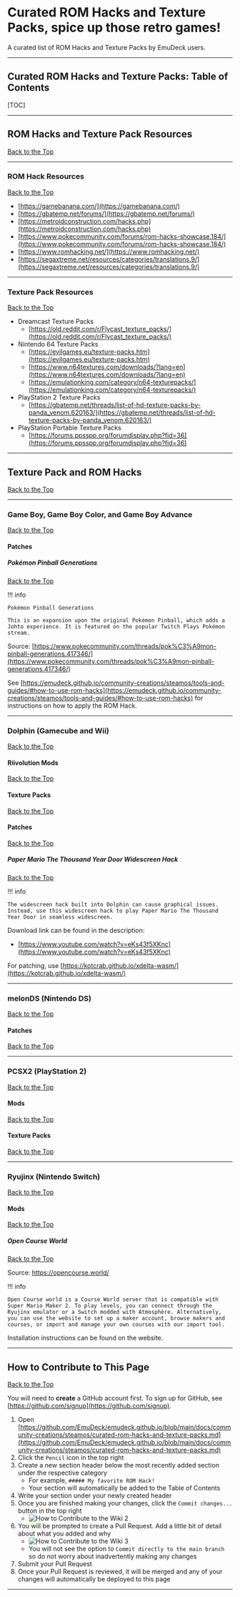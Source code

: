 # Curated ROM Hacks and Texture Packs, spice up those retro games!

A curated list of ROM Hacks and Texture Packs by EmuDeck users. 

***

## Curated ROM Hacks and Texture Packs: Table of Contents

[TOC]

***

## ROM Hacks and Texture Pack Resources
[Back to the Top](#curated-rom-hacks-and-texture-packs-table-of-contents)

***

### ROM Hack Resources
[Back to the Top](#curated-rom-hacks-and-texture-packs-table-of-contents)

* [https://gamebanana.com/](https://gamebanana.com/)
* [https://gbatemp.net/forums/](https://gbatemp.net/forums/)
* [https://metroidconstruction.com/hacks.php](https://metroidconstruction.com/hacks.php)
* [https://www.pokecommunity.com/forums/rom-hacks-showcase.184/](https://www.pokecommunity.com/forums/rom-hacks-showcase.184/)
* [https://www.romhacking.net/](https://www.romhacking.net/)
* [https://segaxtreme.net/resources/categories/translations.9/](https://segaxtreme.net/resources/categories/translations.9/)

***

### Texture Pack Resources
[Back to the Top](#curated-rom-hacks-and-texture-packs-table-of-contents)

* Dreamcast Texture Packs
    * [https://old.reddit.com/r/Flycast_texture_packs/](https://old.reddit.com/r/Flycast_texture_packs/)
* Nintendo 64 Texture Packs
    * [https://evilgames.eu/texture-packs.htm](https://evilgames.eu/texture-packs.htm)
    * [https://www.n64textures.com/downloads/?lang=en](https://www.n64textures.com/downloads/?lang=en)
    * [https://emulationking.com/category/n64-texturepacks/](https://emulationking.com/category/n64-texturepacks/)
* PlayStation 2 Texture Packs
    * [https://gbatemp.net/threads/list-of-hd-texture-packs-by-panda_venom.620163/](https://gbatemp.net/threads/list-of-hd-texture-packs-by-panda_venom.620163/)    
* PlayStation Portable Texture Packs
    * [https://forums.ppsspp.org/forumdisplay.php?fid=36](https://forums.ppsspp.org/forumdisplay.php?fid=36)

***
 
## Texture Pack and ROM Hacks
[Back to the Top](#curated-rom-hacks-and-texture-packs-table-of-contents)

***

### Game Boy, Game Boy Color, and Game Boy Advance
[Back to the Top](#curated-rom-hacks-and-texture-packs-table-of-contents)

#### Patches

##### Pokémon Pinball Generations
[Back to the Top](#curated-rom-hacks-and-texture-packs-table-of-contents)

!!! info

    Pokémon Pinball Generations

    This is an expansion upon the original Pokémon Pinball, which adds a Johto experience. It is featured on the popular Twitch Plays Pokémon stream.

Source: [https://www.pokecommunity.com/threads/pok%C3%A9mon-pinball-generations.417346/](https://www.pokecommunity.com/threads/pok%C3%A9mon-pinball-generations.417346/)

See [https://emudeck.github.io/community-creations/steamos/tools-and-guides/#how-to-use-rom-hacks](https://emudeck.github.io/community-creations/steamos/tools-and-guides/#how-to-use-rom-hacks) for instructions on how to apply the ROM Hack. 


***

### Dolphin (Gamecube and Wii)
[Back to the Top](#curated-rom-hacks-and-texture-packs-table-of-contents)

#### Riivolution Mods
[Back to the Top](#curated-rom-hacks-and-texture-packs-table-of-contents)

#### Texture Packs
[Back to the Top](#curated-rom-hacks-and-texture-packs-table-of-contents)

#### Patches
[Back to the Top](#curated-rom-hacks-and-texture-packs-table-of-contents)

##### Paper Mario The Thousand Year Door Widescreen Hack
[Back to the Top](#curated-rom-hacks-and-texture-packs-table-of-contents)

!!! info

    The widescreen hack built into Dolphin can cause graphical issues. Instead, use this widescreen hack to play Paper Mario The Thousand Year Door in seamless widescreen. 

Download link can be found in the description: 
* [https://www.youtube.com/watch?v=eKs43f5XKnc](https://www.youtube.com/watch?v=eKs43f5XKnc)

For patching, use [https://kotcrab.github.io/xdelta-wasm/](https://kotcrab.github.io/xdelta-wasm/)

***

### melonDS (Nintendo DS)
[Back to the Top](#curated-rom-hacks-and-texture-packs-table-of-contents)

#### Patches
[Back to the Top](#curated-rom-hacks-and-texture-packs-table-of-contents)

***

### PCSX2 (PlayStation 2)
[Back to the Top](#curated-rom-hacks-and-texture-packs-table-of-contents)

#### Mods
[Back to the Top](#curated-rom-hacks-and-texture-packs-table-of-contents)

#### Texture Packs
[Back to the Top](#curated-rom-hacks-and-texture-packs-table-of-contents)

***

### Ryujinx (Nintendo Switch)
[Back to the Top](#curated-rom-hacks-and-texture-packs-table-of-contents)

#### Mods
[Back to the Top](#curated-rom-hacks-and-texture-packs-table-of-contents)

##### Open Course World
[Back to the Top](#curated-rom-hacks-and-texture-packs-table-of-contents)

Source: https://opencourse.world/

!!! info 

    Open Course world is a Course World server that is compatible with Super Mario Maker 2. To play levels, you can connect through the Ryujinx emulator or a Switch modded with Atmosphère. Alternatively, you can use the website to set up a maker account, browse makers and courses, or import and manage your own courses with our import tool. 

Installation instructions can be found on the website. 

***

## How to Contribute to This Page
[Back to the Top](#curated-rom-hacks-and-texture-packs-table-of-contents)

You will need to **create** a GitHub account first. To sign up for GitHub, see [https://github.com/signup](https://github.com/signup).

1. Open [https://github.com/EmuDeck/emudeck.github.io/blob/main/docs/community-creations/steamos/curated-rom-hacks-and-texture-packs.md](https://github.com/EmuDeck/emudeck.github.io/blob/main/docs/community-creations/steamos/curated-rom-hacks-and-texture-packs.md)
2. Click the `Pencil` icon in the top right
3. Create a new section header below the most recently added section under the respective category
	* For example, `##### My favorite ROM Hack!`
    * Your section will automatically be added to the Table of Contents
4. Write your section under your newly created header
5. Once you are finished making your changes, click the `Commit changes...` button in the top right
    * ![How to Contribute to the Wiki 2](../../assets/how-to-contribute-2.png)
6. You will be prompted to create a Pull Request. Add a little bit of detail about what you added and why
    * ![How to Contribute to the Wiki 3](../../assets/how-to-contribute-3.png)
    * You will not see the option to `Commit directly to the main branch` so do not worry about inadvertently making any changes
7. Submit your Pull Request
8. Once your Pull Request is reviewed, it will be merged and any of your changes will automatically be deployed to this page

***